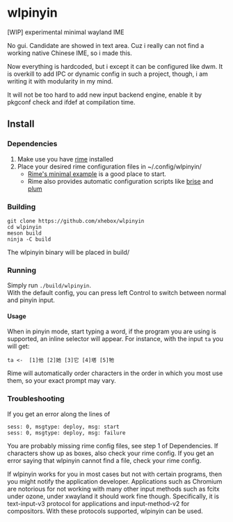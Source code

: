 # wlpinyin

[WIP] experimental minimal wayland IME

No gui. Candidate are showed in text area. Cuz i really can not find a working native Chinese IME, so i made this.

Now everything is hardcoded, but i except it can be configured like dwm. It is overkill to add IPC or dynamic config in such a project, though, i am writing it with modularity in my mind.

It will not be too hard to add new input backend engine, enable it by pkgconf check and ifdef at compilation time.

## Install
### Dependencies

1. Make use you have [rime](https://github.com/rime/librime) installed
2. Place your desired rime configuration files in ~/.config/wlpinyin/
    - [Rime's minimal example](https://github.com/rime/librime/tree/master/data/minimal) is a good place to start.
    - Rime also provides automatic configuration scripts like [brise](https://github.com/rime/brise) and [plum](https://github.com/rime/plum)

### Building
```
git clone https://github.com/xhebox/wlpinyin
cd wlpinyin
meson build
ninja -C build
```
The wlpinyin binary will be placed in build/

### Running
Simply run `./build/wlpinyin`.  
With the default config, you can press left Control to switch between normal and pinyin input.

#### Usage
When in pinyin mode, start typing a word, if the program you are using is supported, an inline selector will appear.
For instance, with the input `ta` you will get:
```
ta <-  [1]他 [2]她 [3]它 [4]塔 [5]牠
```
Rime will automatically order characters in the order in which you most use them, so your exact prompt may vary.

### Troubleshooting
If you get an error along the lines of
```
sess: 0, msgtype: deploy, msg: start
sess: 0, msgtype: deploy, msg: failure
```
You are probably missing rime config files, see step 1 of Dependencies.
If characters show up as boxes, also check your rime config.
If you get an error saying that wlpinyin cannot find a file, check your rime config.

If wlpinyin works for you in most cases but not with certain programs, then you might notify the application developer.
Applications such as Chromium are notorious for not working with many other input methods such as fcitx under ozone, under xwayland it should work fine though.
Specifically, it is text-input-v3 protocol for applications and input-method-v2 for compositors. With these protocols supported, wlpinyin can be used.

